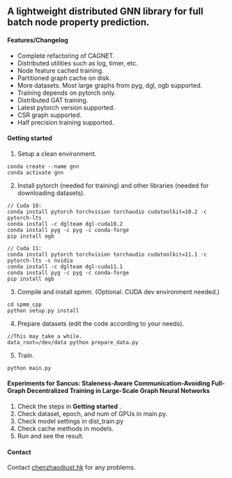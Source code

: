 ## A lightweight distributed GNN library for full batch node property prediction. 


#### Features/Changelog 
- Complete refactoring of CAGNET. 
- Distributed utilities such as log, timer, etc. 
- Node feature cached training.
- Partitioned graph cache on disk.
- More datasets. Most large graphs from pyg, dgl, ogb supported.
- Training depends on pytorch only.
- Distributed GAT training.
- Latest pytorch version supported. 
- CSR graph supported.
- Half precision training supported.


#### Getting started

1. Setup a clean environment.
```
conda create --name gnn
conda activate gnn
```
2. Install pytorch (needed for training) and other libraries (needed for downloading datasets). 


```
// Cuda 10:
conda install pytorch torchvision torchaudio cudatoolkit=10.2 -c pytorch-lts
conda install -c dglteam dgl-cuda10.2
conda install pyg -c pyg -c conda-forge
pip install ogb
```

```
// Cuda 11:
conda install pytorch torchvision torchaudio cudatoolkit=11.1 -c pytorch-lts -c nvidia
conda install -c dglteam dgl-cuda11.1
conda install pyg -c pyg -c conda-forge
pip install ogb
```

3. Compile and install spmm. (Optional. CUDA dev environment needed.)
```
cd spmm_cpp
python setup.py install
```

4. Prepare datasets (edit the code according to your needs).
```
//This may take a while.
data_root=/dev/data python prepare_data.py
```
5. Train.
```
python main.py
```


#### Experiments for Sancus: Staleness-Aware Communication-Avoiding Full-Graph Decentralized Training in Large-Scale Graph Neural Networks
1. Check the steps in **Getting started** .
2. Check dataset, epoch, and num of GPUs in main.py.
3. Check model settings in dist_train.py 
4. Check cache methods in models.
5. Run and see the result. 


#### Contact

Contact chenzhao@ust.hk for any problems.

